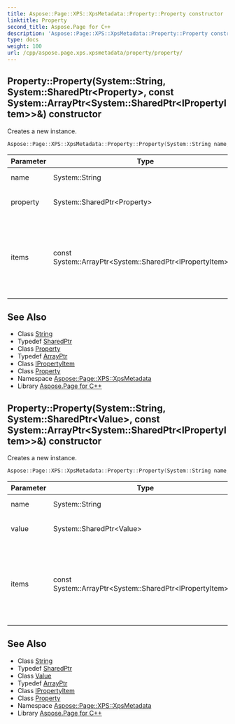 ```yaml
---
title: Aspose::Page::XPS::XpsMetadata::Property::Property constructor
linktitle: Property
second_title: Aspose.Page for C++
description: 'Aspose::Page::XPS::XpsMetadata::Property::Property constructor. Creates a new instance in C++.'
type: docs
weight: 100
url: /cpp/aspose.page.xps.xpsmetadata/property/property/
---
```

## Property::Property(System::String, System::SharedPtr\<Property\>, const System::ArrayPtr\<System::SharedPtr\<IPropertyItem\>\>\&) constructor


Creates a new instance.

```cpp
Aspose::Page::XPS::XpsMetadata::Property::Property(System::String name, System::SharedPtr<Property> property, const System::ArrayPtr<System::SharedPtr<IPropertyItem>> &items)
```


| Parameter | Type | Description |
| --- | --- | --- |
| name | System::String | A property name. |
| property | System::SharedPtr\<Property\> | A mandatory [Property](../) instance. |
| items | const System::ArrayPtr\<System::SharedPtr\<IPropertyItem\>\>\& | An arbitrary array of [IPropertyItem](../../ipropertyitem/) instances. Each one must be a [Property](../) or a [Value](../../value/) instance. |

## See Also

* Class [String](../../../system/string/)
* Typedef [SharedPtr](../../../system/sharedptr/)
* Class [Property](../)
* Typedef [ArrayPtr](../../../system/arrayptr/)
* Class [IPropertyItem](../../ipropertyitem/)
* Class [Property](../)
* Namespace [Aspose::Page::XPS::XpsMetadata](../../)
* Library [Aspose.Page for C++](../../../)
## Property::Property(System::String, System::SharedPtr\<Value\>, const System::ArrayPtr\<System::SharedPtr\<IPropertyItem\>\>\&) constructor


Creates a new instance.

```cpp
Aspose::Page::XPS::XpsMetadata::Property::Property(System::String name, System::SharedPtr<Value> value, const System::ArrayPtr<System::SharedPtr<IPropertyItem>> &items)
```


| Parameter | Type | Description |
| --- | --- | --- |
| name | System::String | A property name. |
| value | System::SharedPtr\<Value\> | A mandatory [Value](../../value/) instance. |
| items | const System::ArrayPtr\<System::SharedPtr\<IPropertyItem\>\>\& | An arbitrary array of [IPropertyItem](../../ipropertyitem/) instances. Each one must be a [Property](../) or a [Value](../../value/) instance. |

## See Also

* Class [String](../../../system/string/)
* Typedef [SharedPtr](../../../system/sharedptr/)
* Class [Value](../../value/)
* Typedef [ArrayPtr](../../../system/arrayptr/)
* Class [IPropertyItem](../../ipropertyitem/)
* Class [Property](../)
* Namespace [Aspose::Page::XPS::XpsMetadata](../../)
* Library [Aspose.Page for C++](../../../)
